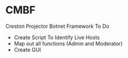# CMBF
Creston Projector Botnet Framework
To Do
- Create Script To Identify Live Hosts
- Map out all functions (Admin and Moderator)
- Create GUI
